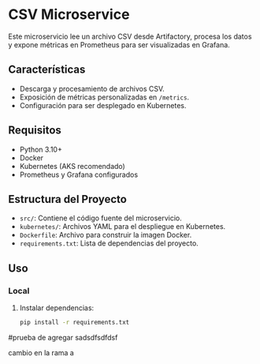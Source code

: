 # CSV Microservice

Este microservicio lee un archivo CSV desde Artifactory, procesa los datos y expone métricas en Prometheus para ser visualizadas en Grafana.

## Características

- Descarga y procesamiento de archivos CSV.
- Exposición de métricas personalizadas en `/metrics`.
- Configuración para ser desplegado en Kubernetes.

## Requisitos

- Python 3.10+
- Docker
- Kubernetes (AKS recomendado)
- Prometheus y Grafana configurados

## Estructura del Proyecto

- `src/`: Contiene el código fuente del microservicio.
- `kubernetes/`: Archivos YAML para el despliegue en Kubernetes.
- `Dockerfile`: Archivo para construir la imagen Docker.
- `requirements.txt`: Lista de dependencias del proyecto.

## Uso

### Local

1. Instalar dependencias:
   ```bash
   pip install -r requirements.txt

#prueba de agregar
sadsdfsdfdsf

cambio en la rama a
